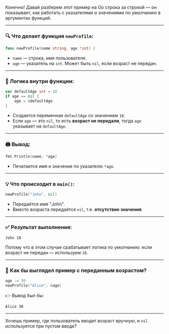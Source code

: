 Конечно! Давай разберем этот пример на Go строка за строкой — он показывает, как работать с указателями и значениями по умолчанию в аргументах функций.

---

### 🔍 Что делает функция `newProfile`:

```go
func newProfile(name string, age *int) {
```

- `name` — строка, имя пользователя.
- `age` — указатель на `int`. Может быть `nil`, если возраст не передан.

---

### 📌 Логика внутри функции:

```go
var defaultAge int = 18
if age == nil {
	age = &defaultAge
}
```

- Создается переменная `defaultAge` со значением `18`.
- Если `age` — это `nil`, то есть **возраст не передали**, тогда `age` указывает на `defaultAge`.

---

### 🖨 Вывод:

```go
fmt.Println(name, *age)
```

- Печатается имя и значение по указателю `*age`.

---

### 💡 Что происходит в `main()`:

```go
newProfile("John", nil)
```

- Передаётся имя "John".
- Вместо возраста передаётся `nil`, т.е. **отсутствие значения**.

---

### ✅ Результат выполнения:

```
John 18
```

Потому что в этом случае срабатывает логика по умолчанию: если возраст не передан — используем `18`.

---

### 🔁 Как бы выглядел пример с переданным возрастом?

```go
age := 30
newProfile("Alice", &age)
```

👉 Вывод был бы:

```
Alice 30
```

---

Хочешь пример, где пользователь вводит возраст вручную, и `nil` используется при пустом вводе?